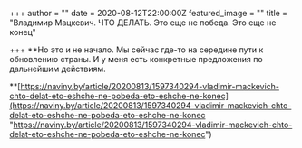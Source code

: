 +++
author = ""
date = 2020-08-12T22:00:00Z
featured_image = ""
title = "Владимир Мацкевич. ЧТО ДЕЛАТЬ. Это еще не победа. Это еще не конец"

+++
**Но это и не начало. Мы сейчас где-то на середине пути к обновлению страны. И у меня есть конкретные предложения по дальнейшим действиям.  
  
**[https://naviny.by/article/20200813/1597340294-vladimir-mackevich-chto-delat-eto-eshche-ne-pobeda-eto-eshche-ne-konec](https://naviny.by/article/20200813/1597340294-vladimir-mackevich-chto-delat-eto-eshche-ne-pobeda-eto-eshche-ne-konec "https://naviny.by/article/20200813/1597340294-vladimir-mackevich-chto-delat-eto-eshche-ne-pobeda-eto-eshche-ne-konec")